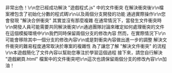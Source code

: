 非常出色！\r\n您已經成功解決 "遊戲程式.js" 中的文件衝突
在解決衝突後\r\n檔案裡包含了初始化分數的程式碼\r\n以及兩個分支開發的功能
通過實際操作\r\n您會發現 "解決合併衝突" 其實並沒有那麼複雜
在通常情況下，當發生文件衝突時\r\n開發人員可能需要共同解決衝突\r\n通過團隊討論來確定如何處理衝突的文件
在這個模擬環境中\r\n我們同時保留兩個分支的修改內容
然而，在實際情況下\r\n可能會移除其中一個分支的修改內容\r\n或是對衝突內容做出進一步的調整
解決文件衝突的難易程度通常取決於專案的複雜性
為了讓您了解 "解決文件衝突" 的流程\r\n本遊戲簡化了文件內容以幫助您專注於學習這個過程
接下來，請您自行解決 "遊戲網頁.html" 檔案中的文件衝突吧\r\n這次也請保留兩個分支的修改內容\r\n加油！